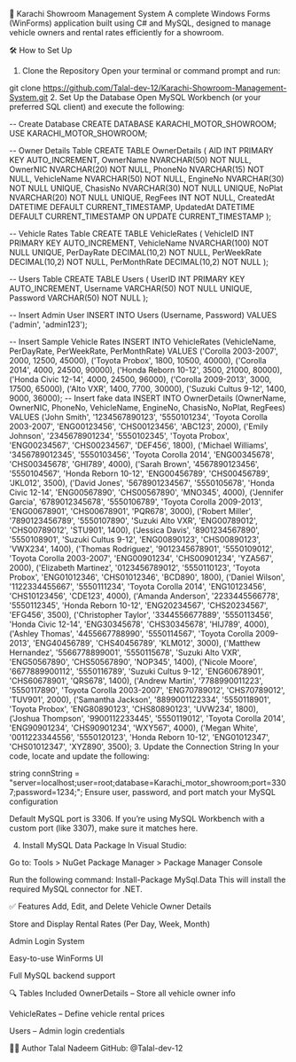 🚗 Karachi Showroom Management System
A complete Windows Forms (WinForms) application built using C# and MySQL, designed to manage vehicle owners and rental rates efficiently for a showroom.

🛠️ How to Set Up
1. Clone the Repository
Open your terminal or command prompt and run:


git clone https://github.com/Talal-dev-12/Karachi-Showroom-Management-System.git
2. Set Up the Database
Open MySQL Workbench (or your preferred SQL client) and execute the following:

-- Create Database
CREATE DATABASE KARACHI_MOTOR_SHOWROOM;
USE KARACHI_MOTOR_SHOWROOM;

-- Owner Details Table
CREATE TABLE OwnerDetails (
    AID INT PRIMARY KEY AUTO_INCREMENT,
    OwnerName NVARCHAR(50) NOT NULL,
    OwnerNIC NVARCHAR(20) NOT NULL,
    PhoneNo NVARCHAR(15) NOT NULL,
    VehicleName NVARCHAR(50) NOT NULL,
    EngineNo NVARCHAR(30) NOT NULL UNIQUE,
    ChasisNo NVARCHAR(30) NOT NULL UNIQUE,
    NoPlat NVARCHAR(20) NOT NULL UNIQUE,
    RegFees INT NOT NULL,
    CreatedAt DATETIME DEFAULT CURRENT_TIMESTAMP,
    UpdatedAt DATETIME DEFAULT CURRENT_TIMESTAMP ON UPDATE CURRENT_TIMESTAMP
);

-- Vehicle Rates Table
CREATE TABLE VehicleRates (
    VehicleID INT PRIMARY KEY AUTO_INCREMENT,
    VehicleName NVARCHAR(100) NOT NULL UNIQUE,
    PerDayRate DECIMAL(10,2) NOT NULL,
    PerWeekRate DECIMAL(10,2) NOT NULL,
    PerMonthRate DECIMAL(10,2) NOT NULL
);

-- Users Table
CREATE TABLE Users (
    UserID INT PRIMARY KEY AUTO_INCREMENT,
    Username VARCHAR(50) NOT NULL UNIQUE,
    Password VARCHAR(50) NOT NULL
);

-- Insert Admin User
INSERT INTO Users (Username, Password) VALUES ('admin', 'admin123');

-- Insert Sample Vehicle Rates
INSERT INTO VehicleRates (VehicleName, PerDayRate, PerWeekRate, PerMonthRate)
VALUES 
('Corolla 2003-2007', 2000, 12500, 45000),
('Toyota Probox', 1800, 10500, 40000),
('Corolla 2014', 4000, 24500, 90000),
('Honda Reborn 10-12', 3500, 21000, 80000),
('Honda Civic 12-14', 4000, 24500, 96000),
('Corolla 2009-2013', 3000, 17500, 65000),
('Alto VXR', 1400, 7700, 30000),
('Suzuki Cultus 9-12', 1400, 9000, 36000);
-- Insert fake data 
INSERT INTO OwnerDetails (OwnerName, OwnerNIC, PhoneNo, VehicleName, EngineNo, ChasisNo, NoPlat, RegFees)
VALUES
('John Smith', '1234567890123', '5550101234', 'Toyota Corolla 2003-2007', 'ENG00123456', 'CHS00123456', 'ABC123', 2000),
('Emily Johnson', '2345678901234', '5550102345', 'Toyota Probox', 'ENG00234567', 'CHS00234567', 'DEF456', 1800),
('Michael Williams', '3456789012345', '5550103456', 'Toyota Corolla 2014', 'ENG00345678', 'CHS00345678', 'GHI789', 4000),
('Sarah Brown', '4567890123456', '5550104567', 'Honda Reborn 10-12', 'ENG00456789', 'CHS00456789', 'JKL012', 3500),
('David Jones', '5678901234567', '5550105678', 'Honda Civic 12-14', 'ENG00567890', 'CHS00567890', 'MNO345', 4000),
('Jennifer Garcia', '6789012345678', '5550106789', 'Toyota Corolla 2009-2013', 'ENG00678901', 'CHS00678901', 'PQR678', 3000),
('Robert Miller', '7890123456789', '5550107890', 'Suzuki Alto VXR', 'ENG00789012', 'CHS00789012', 'STU901', 1400),
('Jessica Davis', '8901234567890', '5550108901', 'Suzuki Cultus 9-12', 'ENG00890123', 'CHS00890123', 'VWX234', 1400),
('Thomas Rodriguez', '9012345678901', '5550109012', 'Toyota Corolla 2003-2007', 'ENG00901234', 'CHS00901234', 'YZA567', 2000),
('Elizabeth Martinez', '0123456789012', '5550110123', 'Toyota Probox', 'ENG01012346', 'CHS01012346', 'BCD890', 1800),
('Daniel Wilson', '1122334455667', '5550111234', 'Toyota Corolla 2014', 'ENG10123456', 'CHS10123456', 'CDE123', 4000),
('Amanda Anderson', '2233445566778', '5550112345', 'Honda Reborn 10-12', 'ENG20234567', 'CHS20234567', 'EFG456', 3500),
('Christopher Taylor', '3344556677889', '5550113456', 'Honda Civic 12-14', 'ENG30345678', 'CHS30345678', 'HIJ789', 4000),
('Ashley Thomas', '4455667788990', '5550114567', 'Toyota Corolla 2009-2013', 'ENG40456789', 'CHS40456789', 'KLM012', 3000),
('Matthew Hernandez', '5566778899001', '5550115678', 'Suzuki Alto VXR', 'ENG50567890', 'CHS50567890', 'NOP345', 1400),
('Nicole Moore', '6677889900112', '5550116789', 'Suzuki Cultus 9-12', 'ENG60678901', 'CHS60678901', 'QRS678', 1400),
('Andrew Martin', '7788990011223', '5550117890', 'Toyota Corolla 2003-2007', 'ENG70789012', 'CHS70789012', 'TUV901', 2000),
('Samantha Jackson', '8899001122334', '5550118901', 'Toyota Probox', 'ENG80890123', 'CHS80890123', 'UVW234', 1800),
('Joshua Thompson', '9900112233445', '5550119012', 'Toyota Corolla 2014', 'ENG90901234', 'CHS90901234', 'WXY567', 4000),
('Megan White', '0011223344556', '5550120123', 'Honda Reborn 10-12', 'ENG01012347', 'CHS01012347', 'XYZ890', 3500); 
3. Update the Connection String
In your code, locate and update the following:

string connString = "server=localhost;user=root;database=Karachi_motor_showroom;port=3307;password=1234;";
Ensure user, password, and port match your MySQL configuration

Default MySQL port is 3306. If you’re using MySQL Workbench with a custom port (like 3307), make sure it matches here.

4. Install MySQL Data Package
In Visual Studio:

Go to:
Tools > NuGet Package Manager > Package Manager Console

Run the following command:
Install-Package MySql.Data
This will install the required MySQL connector for .NET.

✅ Features
Add, Edit, and Delete Vehicle Owner Details

Store and Display Rental Rates (Per Day, Week, Month)

Admin Login System

Easy-to-use WinForms UI

Full MySQL backend support

🔍 Tables Included
OwnerDetails – Store all vehicle owner info

VehicleRates – Define vehicle rental prices

Users – Admin login credentials

🧑‍💻 Author
Talal Nadeem
GitHub: @Talal-dev-12

